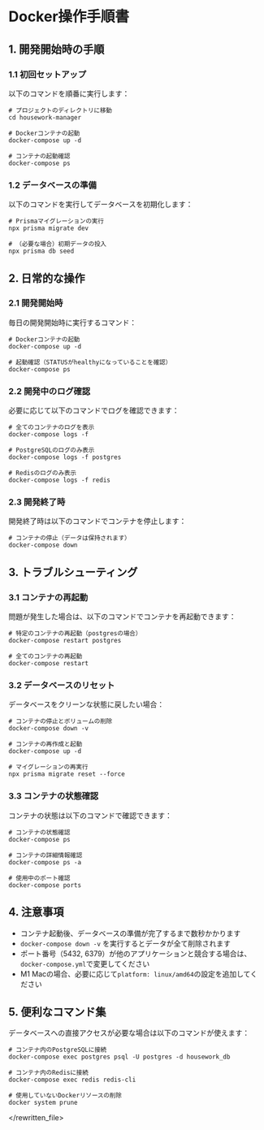 # Docker操作手順書

## 1. 開発開始時の手順

### 1.1 初回セットアップ
以下のコマンドを順番に実行します：

    # プロジェクトのディレクトリに移動
    cd housework-manager

    # Dockerコンテナの起動
    docker-compose up -d

    # コンテナの起動確認
    docker-compose ps

### 1.2 データベースの準備
以下のコマンドを実行してデータベースを初期化します：

    # Prismaマイグレーションの実行
    npx prisma migrate dev

    # （必要な場合）初期データの投入
    npx prisma db seed

## 2. 日常的な操作

### 2.1 開発開始時
毎日の開発開始時に実行するコマンド：

    # Dockerコンテナの起動
    docker-compose up -d

    # 起動確認（STATUSがhealthyになっていることを確認）
    docker-compose ps

### 2.2 開発中のログ確認
必要に応じて以下のコマンドでログを確認できます：

    # 全てのコンテナのログを表示
    docker-compose logs -f

    # PostgreSQLのログのみ表示
    docker-compose logs -f postgres

    # Redisのログのみ表示
    docker-compose logs -f redis

### 2.3 開発終了時
開発終了時は以下のコマンドでコンテナを停止します：

    # コンテナの停止（データは保持されます）
    docker-compose down

## 3. トラブルシューティング

### 3.1 コンテナの再起動
問題が発生した場合は、以下のコマンドでコンテナを再起動できます：

    # 特定のコンテナの再起動（postgresの場合）
    docker-compose restart postgres

    # 全てのコンテナの再起動
    docker-compose restart

### 3.2 データベースのリセット
データベースをクリーンな状態に戻したい場合：

    # コンテナの停止とボリュームの削除
    docker-compose down -v

    # コンテナの再作成と起動
    docker-compose up -d

    # マイグレーションの再実行
    npx prisma migrate reset --force

### 3.3 コンテナの状態確認
コンテナの状態は以下のコマンドで確認できます：

    # コンテナの状態確認
    docker-compose ps

    # コンテナの詳細情報確認
    docker-compose ps -a

    # 使用中のポート確認
    docker-compose ports

## 4. 注意事項
- コンテナ起動後、データベースの準備が完了するまで数秒かかります
- `docker-compose down -v` を実行するとデータが全て削除されます
- ポート番号（5432, 6379）が他のアプリケーションと競合する場合は、`docker-compose.yml`で変更してください
- M1 Macの場合、必要に応じて`platform: linux/amd64`の設定を追加してください

## 5. 便利なコマンド集
データベースへの直接アクセスが必要な場合は以下のコマンドが使えます：

    # コンテナ内のPostgreSQLに接続
    docker-compose exec postgres psql -U postgres -d housework_db

    # コンテナ内のRedisに接続
    docker-compose exec redis redis-cli

    # 使用していないDockerリソースの削除
    docker system prune
</rewritten_file>